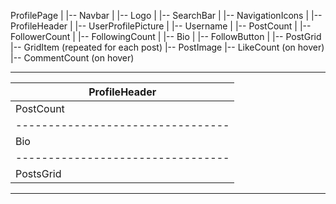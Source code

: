 ProfilePage
|
|-- Navbar
|   |-- Logo
|   |-- SearchBar
|   |-- NavigationIcons
|
|-- ProfileHeader
|   |-- UserProfilePicture
|   |-- Username
|   |-- PostCount
|   |-- FollowerCount
|   |-- FollowingCount
|
|-- Bio
|
|-- FollowButton
|
|-- PostGrid
    |-- GridItem (repeated for each post)
        |-- PostImage
        |-- LikeCount (on hover)
        |-- CommentCount (on hover)


-----------------------------------
| ProfileHeader                   |
|---------------------------------|
| PostCount | FollowerCount | FollowingCount |
|---------------------------------|
| Bio                             |
|---------------------------------|
| PostsGrid                       |
-----------------------------------